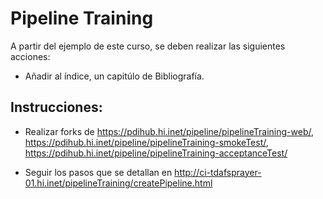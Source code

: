 Pipeline Training
=================

A partir del ejemplo de este curso, se deben realizar las siguientes acciones:

  * Añadir al índice, un capitúlo de Bibliografía.
 
Instrucciones:
--------------

* Realizar forks de https://pdihub.hi.inet/pipeline/pipelineTraining-web/, 
                  https://pdihub.hi.inet/pipeline/pipelineTraining-smokeTest/,
                  https://pdihub.hi.inet/pipeline/pipelineTraining-acceptanceTest/


                  
                  
* Seguir los pasos que se detallan en http://ci-tdafsprayer-01.hi.inet/pipelineTraining/createPipeline.html                

                   
